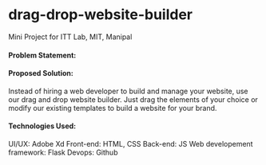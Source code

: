 # drag-drop-website-builder

Mini Project for ITT Lab, MIT, Manipal

#### Problem Statement:

#### Proposed Solution: 
Instead of hiring a web developer to build and manage your website, use our drag and drop website builder. Just drag the elements of your choice or modify our existing templates to build a website for your brand. 

#### Technologies Used:
UI/UX: Adobe Xd
Front-end: HTML, CSS
Back-end: JS
Web developement framework: Flask
Devops: Github
